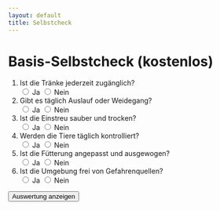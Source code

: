 ```yaml
---
layout: default
title: Selbstcheck
---
```


# Basis-Selbstcheck (kostenlos)

<form id="checkForm">
  <ol>
    <li>Ist die Tränke jederzeit zugänglich? <br><input type="radio" name="q1" value="1"> Ja <input type="radio" name="q1" value="0"> Nein</li>
    <li>Gibt es täglich Auslauf oder Weidegang? <br><input type="radio" name="q2" value="1"> Ja <input type="radio" name="q2" value="0"> Nein</li>
    <li>Ist die Einstreu sauber und trocken? <br><input type="radio" name="q3" value="1"> Ja <input type="radio" name="q3" value="0"> Nein</li>
    <li>Werden die Tiere täglich kontrolliert? <br><input type="radio" name="q4" value="1"> Ja <input type="radio" name="q4" value="0"> Nein</li>
    <li>Ist die Fütterung angepasst und ausgewogen? <br><input type="radio" name="q5" value="1"> Ja <input type="radio" name="q5" value="0"> Nein</li>
    <li>Ist die Umgebung frei von Gefahrenquellen? <br><input type="radio" name="q6" value="1"> Ja <input type="radio" name="q6" value="0"> Nein</li>
  </ol>
  <button type="button" onclick="auswerten()">Auswertung anzeigen</button>
</form>
<div id="ergebnis"></div>

<script>
function auswerten() {
  let punkte = 0;
  for (let i = 1; i <= 6; i++) {
    const antwort = document.querySelector(`input[name=q${i}]:checked`);
    if (antwort) punkte += parseInt(antwort.value);
  }
  document.getElementById("ergebnis").innerHTML =
    `<p>Sie haben ${punkte} von 6 Punkten erreicht.</p>` +
    (punkte >= 5 ? "<p>Sehr gut! Ihr Stall erfüllt bereits viele wichtige Kriterien.</p>" : "<p>Es gibt noch Verbesserungspotenzial. Nutzen Sie unsere erweiterten Angebote für eine genauere Analyse.</p>");
}
</script>
